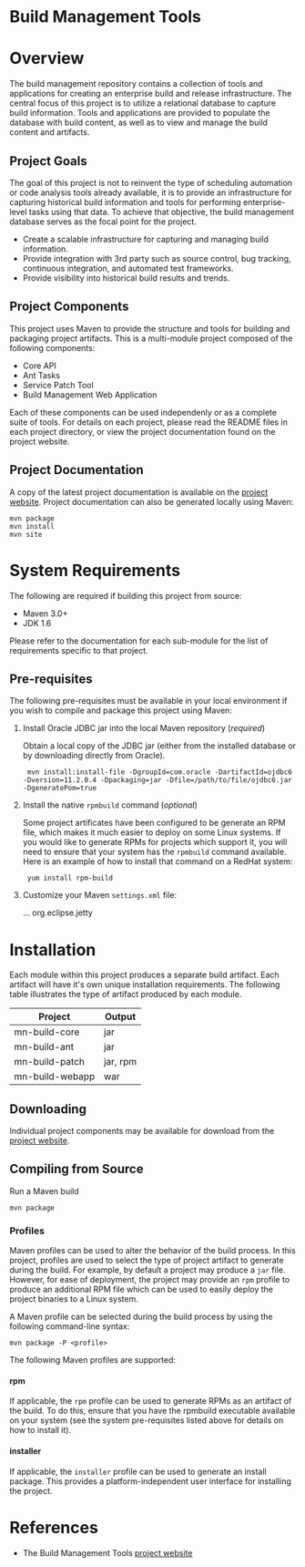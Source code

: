 Build Management Tools
======================

# Overview #
The build management repository contains a collection of tools and
applications for creating an enterprise build and release infrastructure.
The central focus of this project is to utilize a relational database to
capture build information.  Tools and applications are provided to populate
the database with build content, as well as to view and manage the build
content and artifacts. 

## Project Goals ##
The goal of this project is not to reinvent the type of scheduling
automation or code analysis tools already available, it is to provide
an infrastructure for capturing historical build information and tools 
for performing enterprise-level tasks using that data.  To achieve that
objective, the build management database serves as the focal point for
the project.  

* Create a scalable infrastructure for capturing and managing build 
  information.
* Provide integration with 3rd party such as source control, bug tracking, 
  continuous integration, and automated test frameworks.
* Provide visibility into historical build results and trends.

## Project Components ##
This project uses Maven to provide the structure and tools for building
and packaging project artifacts.  This is a multi-module project composed
of the following components: 

* Core API
* Ant Tasks
* Service Patch Tool
* Build Management Web Application

Each of these components can be used independenly or as a complete suite
of tools.  For details on each project, please read the README files in
each project directory, or view the project documentation found on the
project website.

## Project Documentation ##

A copy of the latest project documentation is available on the [project
website].  Project documentation can also be generated locally using Maven:

    mvn package
    mvn install
    mvn site

# System Requirements #

The following are required if building this project from source:

* Maven 3.0+ 
* JDK 1.6

Please refer to the documentation for each sub-module for the list of
requirements specific to that project.

## Pre-requisites ##

The following pre-requisites must be available in your local environment
if you wish to compile and package this project using Maven:

1. Install Oracle JDBC jar into the local Maven repository (*required*)

   Obtain a local copy of the JDBC jar (either from the installed
   database or by downloading directly from Oracle).

        mvn install:install-file -DgroupId=com.oracle -DartifactId=ojdbc6 -Dversion=11.2.0.4 -Dpackaging=jar -Dfile=/path/to/file/ojdbc6.jar -DgeneratePom=true

2. Install the native `rpmbuild` command (*optional*) 

   Some project artificates have been configured to be generate an RPM file,
   which makes it much easier to deploy on some Linux systems.  If you would
   like to generate RPMs for projects which support it, you will need to 
   ensure that your system has the `rpmbuild` command available.  Here is an
   example of how to install that command on a RedHat system:
 
        yum install rpm-build

3. Customize your Maven `settings.xml` file:

    <settings xmlns="http://maven.apache.org/SETTINGS/1.0.0"
      xmlns:xsi="http://www.w3.org/2001/XMLSchema-instance"
      xsi:schemaLocation="http://maven.apache.org/SETTINGS/1.0.0
                          http://maven.apache.org/xsd/settings-1.0.0.xsd">

      ...
      <pluginGroups>
        <pluginGroup>org.eclipse.jetty</pluginGroup>
      </pluginGroups>
    </settings>


# Installation #

Each module within this project produces a separate build artifact.  Each
artifact will have it's own unique installation requirements.  The following
table illustrates the type of artifact produced by each module.

| Project          | Output      |
| ---------------- | ----------- |
| mn-build-core    | jar         |
| mn-build-ant     | jar         |
| mn-build-patch   | jar, rpm    |
| mn-build-webapp  | war         |


## Downloading ##

Individual project components may be available for download from the
[project website].

## Compiling from Source ##

Run a Maven build

    mvn package


### Profiles ###

Maven profiles can be used to alter the behavior of the build process.
In this project, profiles are used to select the type of project 
artifact to generate during the build.  For example, by default a 
project may produce a `jar` file.  However, for ease of deployment,
the project may provide an `rpm` profile to produce an additional 
RPM file which can be used to easily deploy the project binaries to
a Linux system.

A Maven profile can be selected during the build process by using 
the following command-line syntax:

    mvn package -P <profile>

The following Maven profiles are supported:

#### rpm ####

If applicable, the `rpm` profile can be used to generate RPMs
as an artifact of the build.  To do this, ensure that you have
the rpmbuild executable available on your system (see the 
system pre-requisites listed above for details on how to 
install it).  

#### installer ####

If applicable, the `installer` profile can be used to generate
an install package.  This provides a platform-independent 
user interface for installing the project.



# References #

* The Build Management Tools [project website]
 
[project website]: http://buildmanagement.modeln.com


